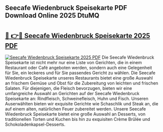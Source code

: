 ## Seecafe Wiedenbruck Speisekarte PDF Download Online 2025 DtuMQ

# <h2><a href="http://gc96r7.nevu.top/?p=Seecafe+Wiedenbruck+Speisekarte">🔗 👉🔴 Seecafe Wiedenbruck Speisekarte 2025 PDF</a></h2>

[![Seecafe Wiedenbruck Speisekarte 2025 PDF](https://i.imgur.com/dBaPXMq.png)](http://gc96r7.nevu.top/?p=Seecafe+Wiedenbruck+Speisekarte)
Die Seecafe Wiedenbruck Speisekarte ist nicht mehr nur eine Liste von Gerichten, die in einem Restaurant oder Café angeboten werden, sondern auch eine Gelegenheit für Sie, ein leckeres und für Sie passendes Gericht zu wählen. Die Seecafe Wiedenbruck Speisekarte unseres Restaurants bietet eine große Auswahl an frischem Gemüse und Obst für die Zubereitung von leichten und frischen Salaten. Für diejenigen, die Fleisch bevorzugen, bieten wir eine umfangreiche Auswahl an Gerichten auf der Seecafe Wiedenbruck Speisekarte an: Rindfleisch, Schweinefleisch, Huhn und Fisch. Unseren Auserwählten bieten wir exquisite Gerichte wie Schaschlik und Steak an, die auf einem alten, natürlichen Feuer zubereitet werden. Unsere Seecafe Wiedenbruck Speisekarte bietet eine große Auswahl an Desserts, von traditionellen Torten und Kuchen bis hin zu exquisiten Crème Brûlée und Schokoladenkapsel-Desserts.
